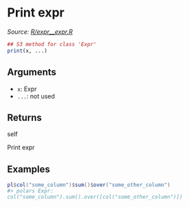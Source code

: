 # Print expr

*Source: [R/expr__expr.R](https://github.com/pola-rs/r-polars/tree/main/R/expr__expr.R)*

```r
## S3 method for class 'Expr'
print(x, ...)
```

## Arguments

- `x`: Expr
- `...`: not used

## Returns

self

Print expr

## Examples

<pre class='r-example'><code><span class='r-in'><span><span class='va'>pl</span><span class='op'>$</span><span class='fu'>col</span><span class='op'>(</span><span class='st'>"some_column"</span><span class='op'>)</span><span class='op'>$</span><span class='fu'>sum</span><span class='op'>(</span><span class='op'>)</span><span class='op'>$</span><span class='fu'>over</span><span class='op'>(</span><span class='st'>"some_other_column"</span><span class='op'>)</span></span></span>
<span class='r-out co'><span class='r-pr'>#&gt;</span> polars Expr: col("some_column").sum().over([col("some_other_column")])</span>
 </code></pre>